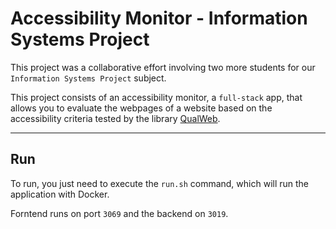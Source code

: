 # Accessibility Monitor - Information Systems Project

This project was a collaborative effort involving two more students for our ``` Information Systems Project``` subject.

This project consists of an accessibility monitor, a ```full-stack``` app, that allows you to evaluate the webpages of a website based on the accessibility criteria tested by the library [QualWeb](https://qualweb.di.fc.ul.pt/evaluator/).


---
## Run

To run, you just need to execute the ```run.sh``` command, which will run the application with Docker.

Forntend runs on port ```3069``` and the backend on ```3019```.
